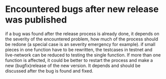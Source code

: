 # Encountered bugs after new release was published

if a bug was found after the release process is already done, it depends on the severity of the encountered problem, how much of the process should be redone (a special case is an severity emergency for example). if small pieces in one function have to be rewritten, the testcases in testnet and live-network can be reduced to testing the single function.
If more than one function is affected, it could be better to restart the process and make a new (bugfix)release of the new version. It depends and should be discussed after the bug is found and fixed.